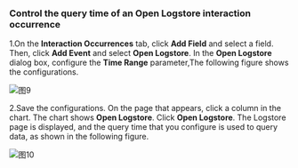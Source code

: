 ### Control the query time of an Open Logstore interaction occurrence

1.On the **Interaction Occurrences** tab, click **Add Field** and select a field. Then, click **Add Event** and select **Open Logstore**. In the **Open Logstore** dialog box, configure the **Time Range** parameter,The following figure shows the configurations.

![图9](/img/src/en/visulization/interactionEvent/event9.png)

2.Save the configurations. On the page that appears, click a column in the chart. The chart shows **Open Logstore**. Click **Open Logstore**. The Logstore page is displayed, and the query time that you configure is used to query data, as shown in the following figure.

![图10](/img/src/en/visulization/interactionEvent/event10.png)

